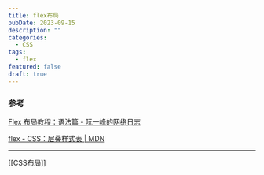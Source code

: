```yaml
---
title: flex布局
pubDate: 2023-09-15
description: ""
categories:
  - CSS
tags:
  - flex
featured: false
draft: true
---
```


### 参考

[Flex 布局教程：语法篇 - 阮一峰的网络日志](https://www.ruanyifeng.com/blog/2015/07/flex-grammar.html)

[flex - CSS：层叠样式表 | MDN](https://developer.mozilla.org/zh-CN/docs/Web/CSS/flex)

---

[[CSS布局]]
